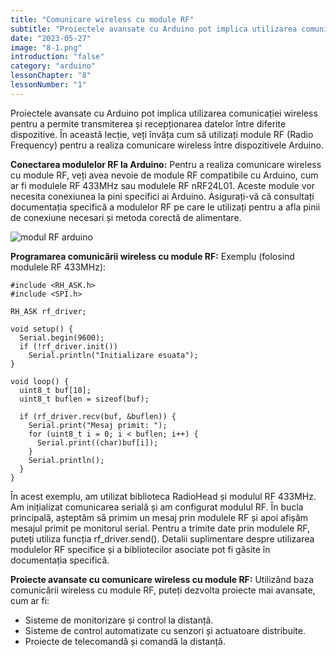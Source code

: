 ```yaml
---
title: "Comunicare wireless cu module RF"
subtitle: "Proiectele avansate cu Arduino pot implica utilizarea comunicației wireless pentru a permite transmiterea și recepționarea datelor între diferite dispozitive. În această lecție, veți învăța cum să utilizați module RF (Radio Frequency) pentru a realiza comunicare wireless între dispozitivele Arduino. "
date: "2023-05-27"
image: "8-1.png"
introduction: "false"
category: "arduino"
lessonChapter: "8"
lessonNumber: "1"
---
```



Proiectele avansate cu Arduino pot implica utilizarea comunicației wireless pentru a permite transmiterea și recepționarea datelor între diferite dispozitive. În această lecție, veți învăța cum să utilizați module RF (Radio Frequency) pentru a realiza comunicare wireless între dispozitivele Arduino.

**Conectarea modulelor RF la Arduino:**
Pentru a realiza comunicare wireless cu module RF, veți avea nevoie de module RF compatibile cu Arduino, cum ar fi modulele RF 433MHz sau modulele RF nRF24L01. Aceste module vor necesita conexiunea la pini specifici ai Arduino.
Asigurați-vă că consultați documentația specifică a modulelor RF pe care le utilizați pentru a afla pinii de conexiune necesari și metoda corectă de alimentare.

![modul RF arduino](https://lastminuteengineers.b-cdn.net/wp-content/uploads/arduino/Arduino-Wiring-Fritzing-Connections-with-433MHz-RF-Wireless-Transmitter-Module.png)

**Programarea comunicării wireless cu module RF:**
Exemplu (folosind modulele RF 433MHz):

    #include <RH_ASK.h>
    #include <SPI.h>

    RH_ASK rf_driver;

    void setup() {
      Serial.begin(9600);
      if (!rf_driver.init())
        Serial.println("Initializare esuata");
    }

    void loop() {
      uint8_t buf[10];
      uint8_t buflen = sizeof(buf);

      if (rf_driver.recv(buf, &buflen)) {
        Serial.print("Mesaj primit: ");
        for (uint8_t i = 0; i < buflen; i++) {
          Serial.print((char)buf[i]);
        }
        Serial.println();
      }
    }


În acest exemplu, am utilizat biblioteca RadioHead și modulul RF 433MHz. Am inițializat comunicarea serială și am configurat modulul RF. În bucla principală, așteptăm să primim un mesaj prin modulele RF și apoi afișăm mesajul primit pe monitorul serial.
Pentru a trimite date prin modulele RF, puteți utiliza funcția rf_driver.send(). Detalii suplimentare despre utilizarea modulelor RF specifice și a bibliotecilor asociate pot fi găsite în documentația specifică.

**Proiecte avansate cu comunicare wireless cu module RF:**
Utilizând baza comunicării wireless cu module RF, puteți dezvolta proiecte mai avansate, cum ar fi:
- Sisteme de monitorizare și control la distanță.
- Sisteme de control automatizate cu senzori și actuatoare distribuite.
- Proiecte de telecomandă și comandă la distanță.
